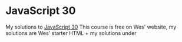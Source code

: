 # JavaScript 30
My solutions to [JavaScript 30](https://javascript30.com/) 
This course is free on Wes' website, my solutions are Wes' starter HTML + my solutions under <script> tag

- **10. Hold Shift to Check Multiple Checkboxes**
    JS: 98 - 134 
